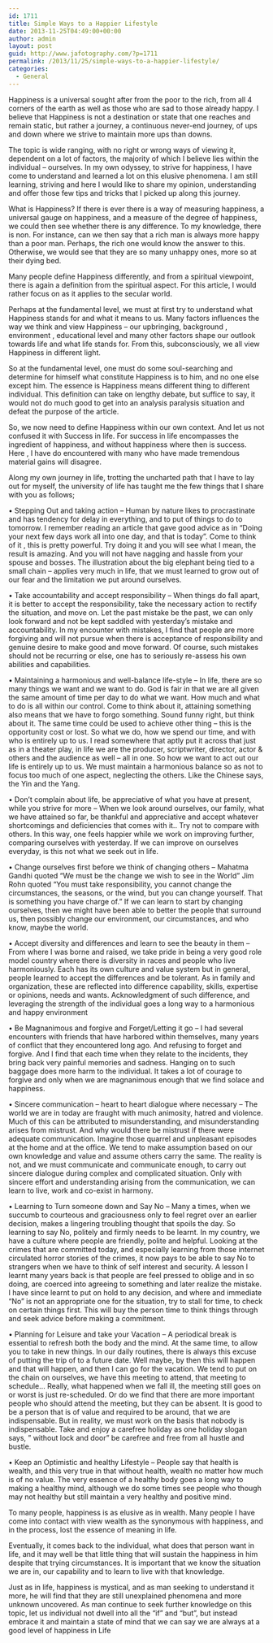 ```yaml
---
id: 1711
title: Simple Ways to a Happier Lifestyle
date: 2013-11-25T04:49:00+00:00
author: admin
layout: post
guid: http://www.jafotography.com/?p=1711
permalink: /2013/11/25/simple-ways-to-a-happier-lifestyle/
categories:
  - General
---
```

Happiness is a universal sought after from the poor to the rich, from all 4 corners of the earth as well as those who are sad to those already happy. I believe that Happiness is not a destination or state that one reaches and remain static, but rather a journey, a continuous never-end journey, of ups and down where we strive to maintain more ups than downs.

The topic is wide ranging, with no right or wrong ways of viewing it, dependent on a lot of factors, the majority of which I believe lies within the individual – ourselves. In my own odyssey, to strive for happiness, I have come to understand and learned a lot on this elusive phenomena. I am still learning, striving and here I would like to share my opinion, understanding and offer those few tips and tricks that I picked up along this journey.

What is Happiness? If there is ever there is a way of measuring happiness, a universal gauge on happiness, and a measure of the degree of happiness, we could then see whether there is any difference. To my knowledge, there is non. For instance, can we then say that a rich man is always more happy than a poor man. Perhaps, the rich one would know the answer to this. Otherwise, we would see that they are so many unhappy ones, more so at their dying bed.

Many people define Happiness differently, and from a spiritual viewpoint, there is again a definition from the spiritual aspect. For this article, I would rather focus on as it applies to the secular world.

Perhaps at the fundamental level, we must at first try to understand what Happiness stands for and what it means to us. Many factors influences the way we think and view Happiness &#8211; our upbringing, background , environment , educational level and many other factors shape our outlook towards life and what life stands for. From this, subconsciously, we all view Happiness in different light.

So at the fundamental level, one must do some soul-searching and determine for himself what constitute Happiness is to him, and no one else except him. The essence is Happiness means different thing to different individual. This definition can take on lengthy debate, but suffice to say, it would not do much good to get into an analysis paralysis situation and defeat the purpose of the article.

So, we now need to define Happiness within our own context. And let us not confused it with Success in life. For success in life encompasses the ingredient of happiness, and without happiness where then is success. Here , I have do encountered with many who have made tremendous material gains will disagree.

Along my own journey in life, trotting the uncharted path that I have to lay out for myself, the university of life has taught me the few things that I share with you as follows;

• Stepping Out and taking action – Human by nature likes to procrastinate and has tendency for delay in everything, and to put of things to do to tomorrow. I remember reading an article that gave good advice as in “Doing your next few days work all into one day, and that is today”. Come to think of it , this is pretty powerful. Try doing it and you will see what I mean, the result is amazing. And you will not have nagging and hassle from your spouse and bosses. The illustration about the big elephant being tied to a small chain – applies very much in life, that we must learned to grow out of our fear and the limitation we put around ourselves.

• Take accountability and accept responsibility – When things do fall apart, it is better to accept the responsibility, take the necessary action to rectify the situation, and move on. Let the past mistake be the past, we can only look forward and not be kept saddled with yesterday’s mistake and accountability. In my encounter with mistakes, I find that people are more forgiving and will not pursue when there is acceptance of responsibility and genuine desire to make good and move forward. Of course, such mistakes should not be recurring or else, one has to seriously re-assess his own abilities and capabilities.

• Maintaining a harmonious and well-balance life-style &#8211; In life, there are so many things we want and we want to do. God is fair in that we are all given the same amount of time per day to do what we want. How much and what to do is all within our control. Come to think about it, attaining something also means that we have to forgo something. Sound funny right, but think about it. The same time could be used to achieve other thing – this is the opportunity cost or lost. So what we do, how we spend our time, and with who is entirely up to us. I read somewhere that aptly put it across that just as in a theater play, in life we are the producer, scriptwriter, director, actor & others and the audience as well – all in one. So how we want to act out our life is entirely up to us. We must maintain a harmonious balance so as not to focus too much of one aspect, neglecting the others. Like the Chinese says, the Yin and the Yang.

• Don’t complain about life, be appreciative of what you have at present, while you strive for more – When we look around ourselves, our family, what we have attained so far, be thankful and appreciative and accept whatever shortcomings and deficiencies that comes with it.. Try not to compare with others. In this way, one feels happier while we work on improving further, comparing ourselves with yesterday. If we can improve on ourselves everyday, is this not what we seek out in life.

• Change ourselves first before we think of changing others – Mahatma Gandhi quoted “We must be the change we wish to see in the World” Jim Rohn quoted “You must take responsibility, you cannot change the circumstances, the seasons, or the wind, but you can change yourself. That is something you have charge of.&#8221; If we can learn to start by changing ourselves, then we might have been able to better the people that surround us, then possibly change our environment, our circumstances, and who know, maybe the world.

• Accept diversity and differences and learn to see the beauty in them – From where I was borne and raised, we take pride in being a very good role model country where there is diversity in races and people who live harmoniously. Each has its own culture and value system but in general, people learned to accept the differences and be tolerant. As in family and organization, these are reflected into difference capability, skills, expertise or opinions, needs and wants. Acknowledgment of such difference, and leveraging the strength of the individual goes a long way to a harmonious and happy environment

• Be Magnanimous and forgive and Forget/Letting it go – I had several encounters with friends that have harbored within themselves, many years of conflict that they encountered long ago. And refusing to forget and forgive. And I find that each time when they relate to the incidents, they bring back very painful memories and sadness. Hanging on to such baggage does more harm to the individual. It takes a lot of courage to forgive and only when we are magnanimous enough that we find solace and happiness.

• Sincere communication – heart to heart dialogue where necessary – The world we are in today are fraught with much animosity, hatred and violence. Much of this can be attributed to misunderstanding, and misunderstanding arises from mistrust. And why would there be mistrust if there were adequate communication. Imagine those quarrel and unpleasant episodes at the home and at the office. We tend to make assumption based on our own knowledge and value and assume others carry the same. The reality is not, and we must communicate and communicate enough, to carry out sincere dialogue during complex and complicated situation. Only with sincere effort and understanding arising from the communication, we can learn to live, work and co-exist in harmony.

• Learning to Turn someone down and Say No – Many a times, when we succumb to courteous and graciousness only to feel regret over an earlier decision, makes a lingering troubling thought that spoils the day. So learning to say No, politely and firmly needs to be learnt. In my country, we have a culture where people are friendly, polite and helpful. Looking at the crimes that are committed today, and especially learning from those internet circulated horror stories of the crimes, it now pays to be able to say No to strangers when we have to think of self interest and security. A lesson I learnt many years back is that people are feel pressed to oblige and in so doing, are coerced into agreeing to something and later realize the mistake. I have since learnt to put on hold to any decision, and where and immediate “No” is not an appropriate one for the situation, try to stall for time, to check on certain things first. This will buy the person time to think things through and seek advice before making a commitment.

• Planning for Leisure and take your Vacation – A periodical break is essential to refresh both the body and the mind. At the same time, to allow you to take in new things. In our daily routines, there is always this excuse of putting the trip of to a future date. Well maybe, by then this will happen and that will happen, and then I can go for the vacation. We tend to put on the chain on ourselves, we have this meeting to attend, that meeting to schedule… Really, what happened when we fall ill, the meeting still goes on or worst is just re-scheduled. Or do we find that there are more important people who should attend the meeting, but they can be absent. It is good to be a person that is of value and required to be around, that we are indispensable. But in reality, we must work on the basis that nobody is indispensable. Take and enjoy a carefree holiday as one holiday slogan says, ” without lock and door” be carefree and free from all hustle and bustle.

• Keep an Optimistic and healthy Lifestyle – People say that health is wealth, and this very true in that without health, wealth no matter how much is of no value. The very essence of a healthy body goes a long way to making a healthy mind, although we do some times see people who though may not healthy but still maintain a very healthy and positive mind.
  
To many people, happiness is as elusive as in wealth. Many people I have come into contact with view wealth as the synonymous with happiness, and in the process, lost the essence of meaning in life.

Eventually, it comes back to the individual, what does that person want in life, and it may well be that little thing that will sustain the happiness in him despite that trying circumstances. It is important that we know the situation we are in, our capability and to learn to live with that knowledge.

Just as in life, happiness is mystical, and as man seeking to understand it more, he will find that they are still unexplained phenomena and more unknown uncovered. As man continue to seek further knowledge on this topic, let us individual not dwell into all the “if” and “but”, but instead embrace it and maintain a state of mind that we can say we are always at a good level of happiness in Life